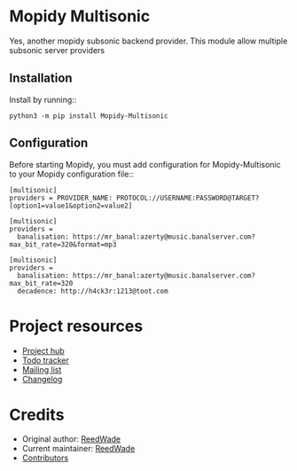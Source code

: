 Mopidy Multisonic
=================

Yes, another mopidy subsonic backend provider. This module allow multiple
subsonic server providers

## Installation

Install by running::

```
python3 -m pip install Mopidy-Multisonic
```

## Configuration

Before starting Mopidy, you must add configuration for
Mopidy-Multisonic to your Mopidy configuration file::

```
[multisonic]
providers = PROVIDER_NAME: PROTOCOL://USERNAME:PASSWORD@TARGET?[option1=value1&option2=value2]
```

```
[multisonic]
providers =
  banalisation: https://mr_banal:azerty@music.banalserver.com?max_bit_rate=320&format=mp3
```

```
[multisonic]
providers =
  banalisation: https://mr_banal:azerty@music.banalserver.com?max_bit_rate=320
  decadence: http://h4ck3r:1213@toot.com
```


Project resources
=================

- [Project hub](https://sr.ht/~reedwade/mopidy-multisonic/)
- [Todo tracker](https://todo.sr.ht/~reedwade/Mopidy-Multisonic)
- [Mailing list](https://sr.ht/~reedwade/mopidy-multisonic/lists)
- [Changelog](https://hg.sr.ht/~reedwade/mopidy_multisonic/browse/default/CHANGELOG.md)


Credits
=======

- Original author: [ReedWade](https://sr.ht/~reedwade)
- Current maintainer: [ReedWade](https://sr.ht/~reedwade)
- [Contributors](https://hg.sr.ht/~reedwade/mopidy_multisonic/contributors)
